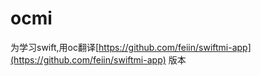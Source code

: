 # ocmi
为学习swift,用oc翻译[https://github.com/feiin/swiftmi-app](https://github.com/feiin/swiftmi-app) 版本
